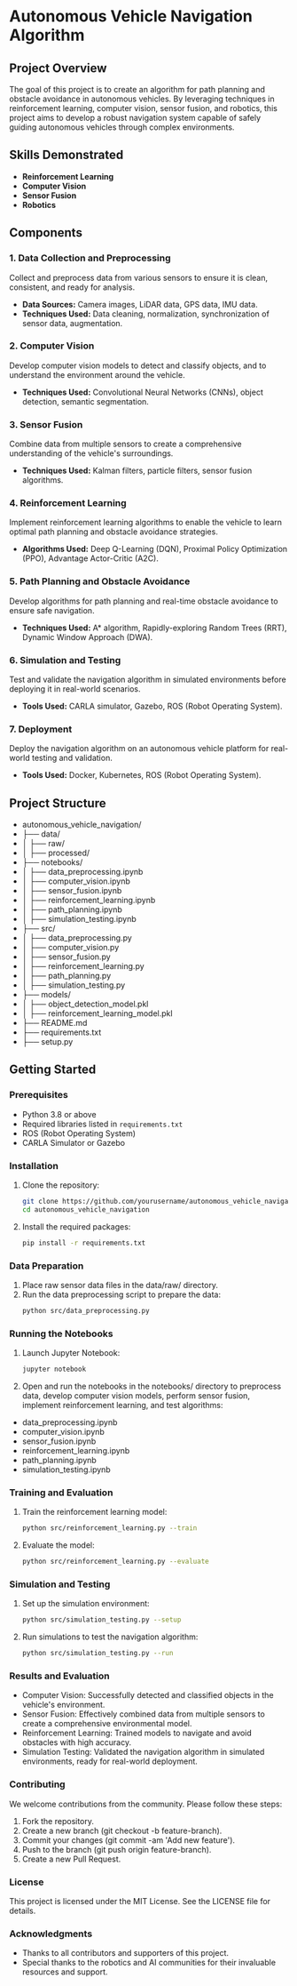 # Autonomous Vehicle Navigation Algorithm

## Project Overview

The goal of this project is to create an algorithm for path planning and obstacle avoidance in autonomous vehicles. By leveraging techniques in reinforcement learning, computer vision, sensor fusion, and robotics, this project aims to develop a robust navigation system capable of safely guiding autonomous vehicles through complex environments.

## Skills Demonstrated
- **Reinforcement Learning**
- **Computer Vision**
- **Sensor Fusion**
- **Robotics**

## Components

### 1. Data Collection and Preprocessing
Collect and preprocess data from various sensors to ensure it is clean, consistent, and ready for analysis.

- **Data Sources:** Camera images, LiDAR data, GPS data, IMU data.
- **Techniques Used:** Data cleaning, normalization, synchronization of sensor data, augmentation.

### 2. Computer Vision
Develop computer vision models to detect and classify objects, and to understand the environment around the vehicle.

- **Techniques Used:** Convolutional Neural Networks (CNNs), object detection, semantic segmentation.

### 3. Sensor Fusion
Combine data from multiple sensors to create a comprehensive understanding of the vehicle's surroundings.

- **Techniques Used:** Kalman filters, particle filters, sensor fusion algorithms.

### 4. Reinforcement Learning
Implement reinforcement learning algorithms to enable the vehicle to learn optimal path planning and obstacle avoidance strategies.

- **Algorithms Used:** Deep Q-Learning (DQN), Proximal Policy Optimization (PPO), Advantage Actor-Critic (A2C).

### 5. Path Planning and Obstacle Avoidance
Develop algorithms for path planning and real-time obstacle avoidance to ensure safe navigation.

- **Techniques Used:** A* algorithm, Rapidly-exploring Random Trees (RRT), Dynamic Window Approach (DWA).

### 6. Simulation and Testing
Test and validate the navigation algorithm in simulated environments before deploying it in real-world scenarios.

- **Tools Used:** CARLA simulator, Gazebo, ROS (Robot Operating System).

### 7. Deployment
Deploy the navigation algorithm on an autonomous vehicle platform for real-world testing and validation.

- **Tools Used:** Docker, Kubernetes, ROS (Robot Operating System).

## Project Structure

 - autonomous_vehicle_navigation/
 - ├── data/
 - │ ├── raw/
 - │ ├── processed/
 - ├── notebooks/
 - │ ├── data_preprocessing.ipynb
 - │ ├── computer_vision.ipynb
 - │ ├── sensor_fusion.ipynb
 - │ ├── reinforcement_learning.ipynb
 - │ ├── path_planning.ipynb
 - │ ├── simulation_testing.ipynb
 - ├── src/
 - │ ├── data_preprocessing.py
 - │ ├── computer_vision.py
 - │ ├── sensor_fusion.py
 - │ ├── reinforcement_learning.py
 - │ ├── path_planning.py
 - │ ├── simulation_testing.py
 - ├── models/
 - │ ├── object_detection_model.pkl
 - │ ├── reinforcement_learning_model.pkl
 - ├── README.md
 - ├── requirements.txt
 - ├── setup.py



## Getting Started

### Prerequisites
- Python 3.8 or above
- Required libraries listed in `requirements.txt`
- ROS (Robot Operating System)
- CARLA Simulator or Gazebo

### Installation
1. Clone the repository:
   ```bash
   git clone https://github.com/yourusername/autonomous_vehicle_navigation.git
   cd autonomous_vehicle_navigation
   
2. Install the required packages:
    ```bash
    pip install -r requirements.txt
    
### Data Preparation

1. Place raw sensor data files in the data/raw/ directory.
2. Run the data preprocessing script to prepare the data:
    ```bash
    python src/data_preprocessing.py
    
### Running the Notebooks

1. Launch Jupyter Notebook:
    ```bash
    jupyter notebook
    
2. Open and run the notebooks in the notebooks/ directory to preprocess data, develop computer vision models, perform sensor fusion, implement reinforcement learning, and test algorithms:
 - data_preprocessing.ipynb
 - computer_vision.ipynb
 - sensor_fusion.ipynb
 - reinforcement_learning.ipynb
 - path_planning.ipynb
 - simulation_testing.ipynb
   
### Training and Evaluation

1. Train the reinforcement learning model:
    ```bash
    python src/reinforcement_learning.py --train
    
2. Evaluate the model:
    ```bash
    python src/reinforcement_learning.py --evaluate
    
### Simulation and Testing

1. Set up the simulation environment:
    ```bash
    python src/simulation_testing.py --setup
    
2. Run simulations to test the navigation algorithm:
    ```bash
    python src/simulation_testing.py --run
    
### Results and Evaluation
 - Computer Vision: Successfully detected and classified objects in the vehicle's environment.
 - Sensor Fusion: Effectively combined data from multiple sensors to create a comprehensive environmental model.
 - Reinforcement Learning: Trained models to navigate and avoid obstacles with high accuracy.
 - Simulation Testing: Validated the navigation algorithm in simulated environments, ready for real-world deployment.
   
### Contributing

We welcome contributions from the community. Please follow these steps:

1. Fork the repository.
2. Create a new branch (git checkout -b feature-branch).
3. Commit your changes (git commit -am 'Add new feature').
4. Push to the branch (git push origin feature-branch).
5. Create a new Pull Request.
   
### License

This project is licensed under the MIT License. See the LICENSE file for details.

### Acknowledgments

 - Thanks to all contributors and supporters of this project.
 - Special thanks to the robotics and AI communities for their invaluable resources and support.
